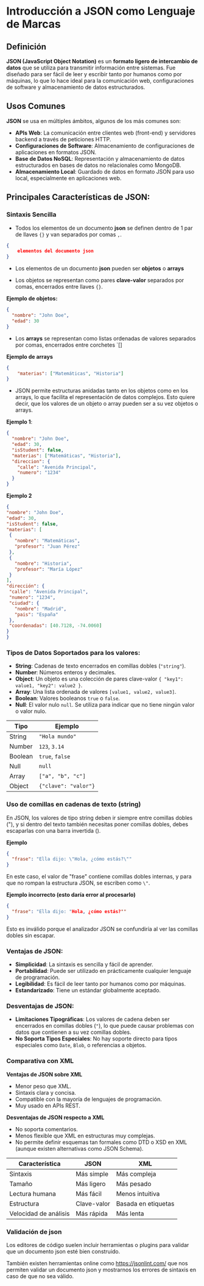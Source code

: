 # Introducción a JSON como Lenguaje de Marcas

## Definición

**JSON (JavaScript Object Notation)** es un **formato ligero de intercambio de datos** que se utiliza para transmitir información entre sistemas. Fue diseñado para ser fácil de leer y escribir tanto por humanos como por máquinas, lo que lo hace ideal para la comunicación web, configuraciones de software y almacenamiento de datos estructurados.

## Usos Comunes

**JSON** se usa en múltiples ámbitos, algunos de los más comunes son:

   - **APIs Web**: La comunicación entre clientes web (front-end) y servidores backend a través de peticiones HTTP.
   - **Configuraciones de Software**: Almacenamiento de configuraciones de aplicaciones en formatos JSON.
   - **Base de Datos NoSQL**: Representación y almacenamiento de datos estructurados en bases de datos no relacionales como MongoDB.
   - **Almacenamiento Local**: Guardado de datos en formato JSON para uso local, especialmente en aplicaciones web.

## Principales Características de JSON:

### Sintaxis Sencilla

- Todos los elementos de un documento **json** se definen dentro de 1 par de llaves `{}` y van separados por comas `,`.
```json
{
    elementos del documento json
}
```
- Los elementos de un documento **json** pueden ser **objetos** o **arrays**

- Los objetos se representan como pares **clave-valor** separados por comas, encerrados entre llaves `{}`.

**Ejemplo de objetos:**

```json
{
  "nombre": "John Doe",
  "edad": 30
}
```
- Los **arrays** se representan como listas ordenadas de valores separados por comas, encerrados entre corchetes `[]

**Ejemplo de arrays**

```json
{
    "materias": ["Matemáticas", "Historia"]
}
```

- JSON permite estructuras anidadas tanto en los objetos como en los arrays, lo que facilita el representación de datos complejos. Esto quiere decir, que los valores de un objeto o array pueden ser a su vez objetos o arrays.


**Ejemplo 1**:

   ```json
   {
     "nombre": "John Doe",
     "edad": 30,
     "isStudent": false,
     "materias": ["Matemáticas", "Historia"],
     "direccion": {
       "calle": "Avenida Principal",
       "numero": "1234"
     }
   }
   ```
**Ejemplo 2**

   ```json
   {
  "nombre": "John Doe",
  "edad": 30,
  "isStudent": false,
  "materias": [
    {
      "nombre": "Matemáticas",
      "profesor": "Juan Pérez"
    },
    {
      "nombre": "Historia",
      "profesor": "María López"
    }
  ],
  "dirección": {
    "calle": "Avenida Principal",
    "numero": "1234",
    "ciudad": {
      "nombre": "Madrid",
      "pais": "España"
    },
    "coordenadas": [40.7128, -74.0060]
  }
}
```

### Tipos de Datos Soportados para los valores:
   - **String**: Cadenas de texto encerrados en comillas dobles (`"string"`).
   - **Number**: Números enteros y decimales.
   - **Object**: Un objeto es una colección de pares clave-valor `{ "key1": value1, "key2": value2 }`.
   - **Array**: Una lista ordenada de valores `[value1, value2, value3]`.
   - **Boolean**: Valores booleanos `true` o `false`.
   - **Null**: El valor nulo `null`. Se utiliza para indicar que no tiene ningún valor o valor nulo.

| Tipo         | Ejemplo                        |
|--------------|--------------------------------|
| String       | `"Hola mundo"`                 |
| Number       | `123`, `3.14`                  |
| Boolean      | `true`, `false`                |
| Null         | `null`                         |
| Array        | `["a", "b", "c"]`              |
| Object       | `{"clave": "valor"}`           |

### Uso de comillas en cadenas de texto (string)

En JSON, los valores de tipo string deben ir siempre entre comillas dobles ("), y si dentro del texto también necesitas poner comillas dobles, debes escaparlas con una barra invertida (\).

**Ejemplo**

```json
{
  "frase": "Ella dijo: \"Hola, ¿cómo estás?\""
}
```

En este caso, el valor de "frase" contiene comillas dobles internas, y para que no rompan la estructura JSON, se escriben como `\"`.

**Ejemplo incorrecto (esto daría error al procesarlo)**

```json
{
  "frase": "Ella dijo: "Hola, ¿cómo estás?""
}
```

Esto es inválido porque el analizador JSON se confundiría al ver las comillas dobles sin escapar.

### Ventajas de JSON:

- **Simplicidad**: La sintaxis es sencilla y fácil de aprender.
- **Portabilidad**: Puede ser utilizado en prácticamente cualquier lenguaje de programación.
- **Legibilidad**: Es fácil de leer tanto por humanos como por máquinas.
- **Estandarizado**: Tiene un estándar globalmente aceptado.

### Desventajas de JSON:

- **Limitaciones Tipográficas**: Los valores de cadena deben ser encerrados en comillas dobles (`"`), lo que puede causar problemas con datos que contienen  a su vez comillas dobles.
- **No Soporta Tipos Especiales**: No hay soporte directo para tipos especiales como `Date`, `Blob`, o referencias a objetos.


### Comparativa con XML

**Ventajas de JSON sobre XML**

- Menor peso que XML.
- Sintaxis clara y concisa.
- Compatible con la mayoría de lenguajes de programación.
- Muy usado en APIs REST.

**Desventajas de JSON respecto a XML**

- No soporta comentarios.
- Menos flexible que XML en estructuras muy complejas.
- No permite definir esquemas tan formales como DTD o XSD en XML (aunque existen alternativas como JSON Schema).

| Característica       | JSON                    | XML                       |
|----------------------|-------------------------|---------------------------|
| Sintaxis             | Más simple              | Más compleja              |
| Tamaño               | Más ligero              | Más pesado                |
| Lectura humana       | Más fácil               | Menos intuitiva           |
| Estructura           | Clave-valor             | Basada en etiquetas       |
| Velocidad de análisis| Más rápida              | Más lenta                |

### Validación de json

Los editores de código suelen incluir herramientas o plugins para validar que un documento json esté bien construido.

También existen herramientas online como <https://jsonlint.com/> que nos permiten validar un documento json y mostrarnos los errores de sintaxis en caso de que no sea válido.




